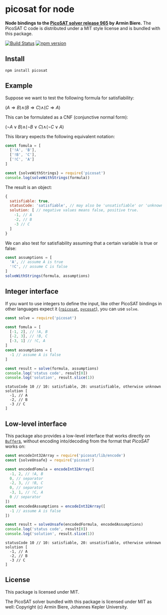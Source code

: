 # picosat for node

**Node bindings to the [PicoSAT solver release 965](http://fmv.jku.at/picosat/) by Armin Biere.** The PicoSAT C code is distributed under a MIT style license and is bundled with this package.

[![Build Status](https://travis-ci.org/dirkschumacher/nodepicosat.svg?branch=master)](https://travis-ci.org/dirkschumacher/nodepicosat)
[![npm version](https://img.shields.io/npm/v/picosat.svg)](https://www.npmjs.com/package/picosat)

## Install

```
npm install picosat
```

## Example

Suppose we want to test the following formula for satisfiability:

(*A* ⇒ *B*)∧(*B* ⇒ *C*)∧(*C* ⇒ *A*)

This can be formulated as a CNF (conjunctive normal form):

(¬*A* ∨ *B*)∧(¬*B* ∨ *C*)∧(¬*C* ∨ *A*)

This library expects the following equivalent notation:

```js
const fomula = [
  ['!A', 'B'],
  ['!B', 'C'],
  ['!C', 'A']
]

const {solveWithStrings} = require('picosat')
console.log(solveWithStrings(formula))
```

The result is an object:

```js
{
  satisfiable: true,
  statusCode: 'satisfiable', // may also be 'unsatisfiable' or 'unknown'
  solution: [ // negative values means false, positive true.
    -1, // A
    -2, // B
    -3 // C
  ]
}
```

We can also test for satisfiability assuming that a certain variable is true or false:

```js
const assumptions = [
  'A', // assume A is true
  '!C', // assume C is false
]
solveWithStrings(formula, assumptions)
```

## Integer interface

If you want to use integers to define the input, like other PicoSAT bindings in other languages expect it ([`rpicosat`](https://github.com/dirkschumacher/rpicosat#example), [`pycosat`](https://github.com/ContinuumIO/pycosat#example)), you can use `solve`.

```js
const solve = require('picosat')

const fomula = [
  [-1, 2], // !A, B
  [-2, 3], // !B, C
  [-3, 1] // !C, A
]
const assumptions = [
  -1 // assume A is false
]

const result = solve(formula, assumptions)
console.log('status code', result[0])
console.log('solution', result.slice(1))
```

```
statusCode 10 // 10: satisfiable, 20: unsatisfiable, otherwise unknown
solution [
  -1, // A
  -2, // B
  -3 // C
]
```

## Low-level interface

This package also provides a low-level interface that works directly on [`Buffer`s](https://nodejs.org/api/buffer.html), without encoding into/decoding from the format that *PicoSAT* works on:

```js
const encodeInt32Array = require('picosat/lib/encode')
const {solveUnsafe} = require('picosat')

const encodedFomula = encodeInt32Array([
  -1, 2, // !A, B
  0, // separator
  -2, 3, // !B, C
  0, // separator
  -3, 1, // !C, A
  0 // separator
])
const encodedAssumptions = encodeInt32Array([
  -1 // assume A is false
])

const result = solveUnsafe(encodedFormula, encodedAssumptions)
console.log('status code', result[0])
console.log('solution', result.slice(1))
```

```
statusCode 10 // 10: satisfiable, 20: unsatisfiable, otherwise unknown
solution [
  -1, // A
  -2, // B
  -3 // C
]
```

## License

This package is licensed under MIT.

The PicoSAT solver bundled with this package is licensed under MIT as well: Copyright (c) Armin Biere, Johannes Kepler University.
